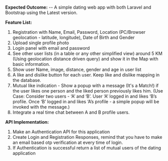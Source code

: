 **Expected Outcome:**
 -- A simple dating web app with both Laravel and Bootstrap using the Latest version.

**Feature List:**
1. Registration with Name, Email, Password, Location (PC/Browser geolocation -
latitude, longitude), Date of Birth and Gender
2. Upload single profile photo
3. Login panel with email and password
4. See other user lists (in a table or any other simplified view) around 5 KM (Using
geolocation distance driven query) and show it in the Map with basic information.
5. Show user Name, image, distance, gender and age in user list
6. A like and dislike button for each user. Keep like and dislike mapping in the database.
7. Mutual like indication - Show a popup with a message (It's a Match!) if the user likes one person
and the liked person previously likes him. (Use Case: Consider two users - ‘A’ and ‘B’. User ‘A’
logged in and likes ‘B’s profile. Once ‘B’ logged in and likes ‘A’s profile - a simple popup will
be invoked with the message.)
8. Integrate a real time chat between A and B profile users.

**API Implementation:**
1. Make an Authentication API for this application
2. Create Login and Registration Responses, remind that you have to make an email based otp
verification at every time of login.
3. If Authentication is successful return a list of mutual users of the dating application
